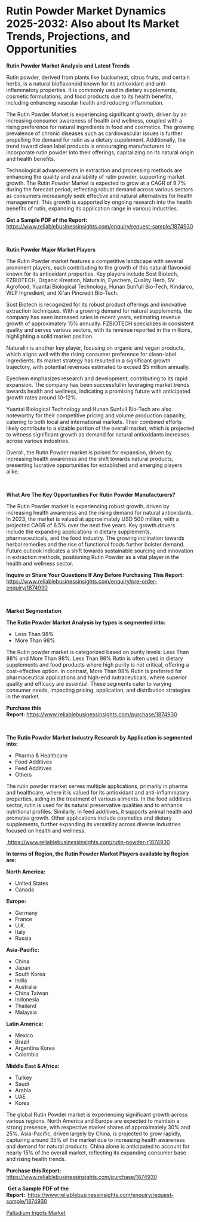 <p><h1>Rutin Powder Market Dynamics 2025-2032: Also about Its Market Trends, Projections, and Opportunities</h1></p><p><strong>Rutin Powder Market Analysis and Latest Trends</strong></p>
<p><p>Rutin powder, derived from plants like buckwheat, citrus fruits, and certain herbs, is a natural bioflavonoid known for its antioxidant and anti-inflammatory properties. It is commonly used in dietary supplements, cosmetic formulations, and food products due to its health benefits, including enhancing vascular health and reducing inflammation.</p><p>The Rutin Powder Market is experiencing significant growth, driven by an increasing consumer awareness of health and wellness, coupled with a rising preference for natural ingredients in food and cosmetics. The growing prevalence of chronic diseases such as cardiovascular issues is further propelling the demand for rutin as a dietary supplement. Additionally, the trend toward clean label products is encouraging manufacturers to incorporate rutin powder into their offerings, capitalizing on its natural origin and health benefits.</p><p>Technological advancements in extraction and processing methods are enhancing the quality and availability of rutin powder, supporting market growth. The Rutin Powder Market is expected to grow at a CAGR of 9.7% during the forecast period, reflecting robust demand across various sectors as consumers increasingly seek effective and natural alternatives for health management. This growth is supported by ongoing research into the health benefits of rutin, expanding its application range in various industries.</p></p>
<p><strong>Get a Sample PDF of the Report:&nbsp;</strong> <a href="https://www.reliablebusinessinsights.com/enquiry/request-sample/1874930?utm_campaign=3494&utm_medium=2&utm_source=Github&utm_content=ia&utm_term=02042025&utm_id=rutin-powder">https://www.reliablebusinessinsights.com/enquiry/request-sample/1874930</a></p>
<p>&nbsp;</p>
<p><strong>Rutin Powder Major Market Players</strong></p>
<p><p>The Rutin Powder market features a competitive landscape with several prominent players, each contributing to the growth of this natural flavonoid known for its antioxidant properties. Key players include Sost Biotech, FZBIOTECH, Organic Kreation, Naturalin, Eyechem, Quality Herb, SV Agrofood, Yuantai Biological Technology, Hunan Sunfull Bio-Tech, Kindarco, WLP Ingredient, and Xi'an Pincredit Bio-Tech.</p><p>Sost Biotech is recognized for its robust product offerings and innovative extraction techniques. With a growing demand for natural supplements, the company has seen increased sales in recent years, estimating revenue growth of approximately 15% annually. FZBIOTECH specializes in consistent quality and serves various sectors, with its revenue reported in the millions, highlighting a solid market position.</p><p>Naturalin is another key player, focusing on organic and vegan products, which aligns well with the rising consumer preference for clean-label ingredients. Its market strategy has resulted in a significant growth trajectory, with potential revenues estimated to exceed $5 million annually.</p><p>Eyechem emphasizes research and development, contributing to its rapid expansion. The company has been successful in leveraging market trends towards health and wellness, indicating a promising future with anticipated growth rates around 10-12%.</p><p>Yuantai Biological Technology and Hunan Sunfull Bio-Tech are also noteworthy for their competitive pricing and volume production capacity, catering to both local and international markets. Their combined efforts likely contribute to a sizable portion of the overall market, which is projected to witness significant growth as demand for natural antioxidants increases across various industries.</p><p>Overall, the Rutin Powder market is poised for expansion, driven by increasing health awareness and the shift towards natural products, presenting lucrative opportunities for established and emerging players alike.</p></p>
<p>&nbsp;</p>
<p><strong>What Are The Key Opportunities For Rutin Powder Manufacturers?</strong></p>
<p><p>The Rutin Powder market is experiencing robust growth, driven by increasing health awareness and the rising demand for natural antioxidants. In 2023, the market is valued at approximately USD 500 million, with a projected CAGR of 6.5% over the next five years. Key growth drivers include the expanding applications in dietary supplements, pharmaceuticals, and the food industry. The growing inclination towards herbal remedies and the rise of functional foods further bolster demand. Future outlook indicates a shift towards sustainable sourcing and innovation in extraction methods, positioning Rutin Powder as a vital player in the health and wellness sector.</p></p>
<p><strong>Inquire or Share Your Questions If Any Before Purchasing This Report:</strong> <a href="https://www.reliablebusinessinsights.com/enquiry/pre-order-enquiry/1874930?utm_campaign=3494&utm_medium=2&utm_source=Github&utm_content=ia&utm_term=02042025&utm_id=rutin-powder">https://www.reliablebusinessinsights.com/enquiry/pre-order-enquiry/1874930</a></p>
<p>&nbsp;</p>
<p><strong>Market Segmentation</strong></p>
<p><strong>The Rutin Powder Market Analysis by types is segmented into:</strong></p>
<p><ul><li>Less Than 98%</li><li>More Than 98%</li></ul></p>
<p><p>The Rutin powder market is categorized based on purity levels: Less Than 98% and More Than 98%. Less Than 98% Rutin is often used in dietary supplements and food products where high purity is not critical, offering a cost-effective option. In contrast, More Than 98% Rutin is preferred for pharmaceutical applications and high-end nutraceuticals, where superior quality and efficacy are essential. These segments cater to varying consumer needs, impacting pricing, application, and distribution strategies in the market.</p></p>
<p><strong>Purchase this Report:&nbsp;</strong><a href="https://www.reliablebusinessinsights.com/purchase/1874930?utm_campaign=3494&utm_medium=2&utm_source=Github&utm_content=ia&utm_term=02042025&utm_id=rutin-powder">https://www.reliablebusinessinsights.com/purchase/1874930</a></p>
<p>&nbsp;</p>
<p><strong>The Rutin Powder Market Industry Research by Application is segmented into:</strong></p>
<p><ul><li>Pharma & Healthcare</li><li>Food Additives</li><li>Feed Additives</li><li>Others</li></ul></p>
<p><p>The rutin powder market serves multiple applications, primarily in pharma and healthcare, where it is valued for its antioxidant and anti-inflammatory properties, aiding in the treatment of various ailments. In the food additives sector, rutin is used for its natural preservative qualities and to enhance nutritional profiles. Similarly, in feed additives, it supports animal health and promotes growth. Other applications include cosmetics and dietary supplements, further expanding its versatility across diverse industries focused on health and wellness.</p></p>
<p><a href="https://www.reliablebusinessinsights.com/rutin-powder-r1874930?utm_campaign=3494&utm_medium=2&utm_source=Github&utm_content=ia&utm_term=02042025&utm_id=rutin-powder">&nbsp;https://www.reliablebusinessinsights.com/rutin-powder-r1874930</a></p>
<p><strong>In terms of Region, the Rutin Powder Market Players available by Region are:</strong></p>
<p>
    <p> <strong> North America: </strong>
        <ul>
            <li>United States</li>
            <li>Canada</li>
        </ul>
        </p> 
    <p> <strong> Europe: </strong>
        <ul>
            <li>Germany</li>
            <li>France</li>
            <li>U.K.</li>
            <li>Italy</li>
            <li>Russia</li>
        </ul>
        </p> 
    <p> <strong> Asia-Pacific: </strong>
        <ul>
            <li>China</li>
            <li>Japan</li>
            <li>South Korea</li>
            <li>India</li>
            <li>Australia</li>
            <li>China Taiwan</li>
            <li>Indonesia</li>
            <li>Thailand</li>
            <li>Malaysia</li>
        </ul>
        </p> 
    <p> <strong> Latin America: </strong>
        <ul>
            <li>Mexico</li>
            <li>Brazil</li>
            <li>Argentina Korea</li>
            <li>Colombia</li>
        </ul>
        </p> 
    <p> <strong> Middle East & Africa: </strong>
        <ul>
            <li>Turkey</li>
            <li>Saudi</li>
            <li>Arabia</li>
            <li>UAE</li>
            <li>Korea</li>
        </ul>
    </p>
    </p>
<p><p>The global Rutin Powder market is experiencing significant growth across various regions. North America and Europe are expected to maintain a strong presence, with respective market shares of approximately 30% and 25%. Asia-Pacific, driven largely by China, is projected to grow rapidly, capturing around 35% of the market due to increasing health awareness and demand for natural products. China alone is anticipated to account for nearly 15% of the overall market, reflecting its expanding consumer base and rising health trends.</p></p>
<p><strong>Purchase this Report: </strong><a href="https://www.reliablebusinessinsights.com/purchase/1874930?utm_campaign=3494&utm_medium=2&utm_source=Github&utm_content=ia&utm_term=02042025&utm_id=rutin-powder">https://www.reliablebusinessinsights.com/purchase/1874930</a></p>
<p>&nbsp;<strong>Get a Sample PDF of the Report:&nbsp;&nbsp;</strong><a href="https://www.reliablebusinessinsights.com/enquiry/request-sample/1874930?utm_campaign=3494&utm_medium=2&utm_source=Github&utm_content=ia&utm_term=02042025&utm_id=rutin-powder">https://www.reliablebusinessinsights.com/enquiry/request-sample/1874930</a></p>
<p><strong></strong></p>
<p><p><a href="https://github.com/lanuskarnajc/Market-Research-Report-List-1/blob/main/palladium-ingots-market.md?utm_campaign=3494&utm_medium=2&utm_source=Github&utm_content=ia&utm_term=02042025&utm_id=rutin-powder">Palladium Ingots Market</a></p></p>